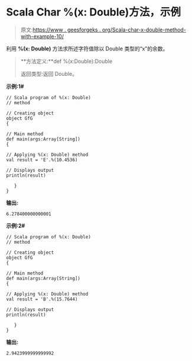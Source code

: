 # Scala Char %(x: Double)方法，示例

> 原文:[https://www . geesforgeks . org/Scala-char-x-double-method-with-example-10/](https://www.geeksforgeeks.org/scala-char-x-double-method-with-example-10/)

利用 **%(x: Double)** 方法求所述字符值除以 Double 类型的“x”的余数。

> **方法定义:**def %(x:Double):Double
> 
> 返回类型:返回 Double。

**示例:1#**

```
// Scala program of %(x: Double)
// method

// Creating object
object GfG
{  

// Main method
def main(args:Array[String])
{

// Applying %(x: Double) method 
val result = 'E'.%(10.4536)

// Displays output
println(result)

   }
} 
```

**输出:**

```
6.278400000000001

```

**示例:2#**

```
// Scala program of %(x: Double)
// method

// Creating object
object GfG
{  

// Main method
def main(args:Array[String])
{

// Applying %(x: Double) method
val result = 'B'.%(15.7644)

// Displays output
println(result)

   }
} 
```

**输出:**

```
2.9423999999999992

```